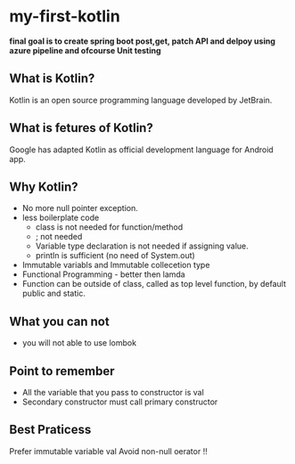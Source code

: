 # my-first-kotlin

**final goal is to create spring boot post,get, patch API and delpoy using azure pipeline and ofcourse Unit testing**

## What is Kotlin?
  Kotlin is an open source programming language developed by JetBrain.

## What is fetures of Kotlin?
Google has adapted Kotlin as official development language for Android app. 

## Why Kotlin?
- No more null pointer exception. 
- less boilerplate code 
    - class is not needed for function/method
    - ; not needed
    - Variable type declaration is not needed if assigning value. 
    - println is sufficient (no need of System.out)
- Immutable variabls and Immutable collecetion type
- Functional Programming - better then lamda
- Function can be outside of class, called as top level function, by default public and static.

## What you can not
- you will not able to use lombok

## Point to remember
- All the variable that you pass to constructor is val
- Secondary constructor must call primary constructor 

## Best Praticess
Prefer immutable variable val 
Avoid non-null oerator !!
